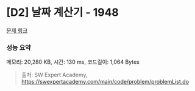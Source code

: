 # [D2] 날짜 계산기 - 1948 

[문제 링크](https://swexpertacademy.com/main/code/problem/problemDetail.do?contestProbId=AV5PnnU6AOsDFAUq) 

### 성능 요약

메모리: 20,280 KB, 시간: 130 ms, 코드길이: 1,064 Bytes



> 출처: SW Expert Academy, https://swexpertacademy.com/main/code/problem/problemList.do